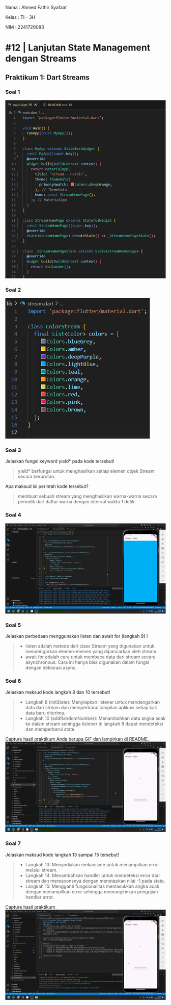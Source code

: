 Nama    : Ahmed Fathir Syafaat

Kelas   : TI - 3H

NIM     : 2241720083

# #12 | Lanjutan State Management dengan Streams

## Praktikum 1: Dart Streams
### Soal 1
![alt text](assets/images/soal1.png)

### Soal 2
![alt text](assets/images/soal2.png)

### Soal 3
Jelaskan fungsi keyword yield* pada kode tersebut!
> yield* berfungsi untuk menghasilkan setiap elemen objek Stream secara berurutan.

Apa maksud isi perintah kode tersebut?
> membuat sebuah stream yang menghasilkan warna-warna secara periodik dari daftar warna dengan interval waktu 1 detik.

### Soal 4
![alt text](assets/images/soal4.gif)

### Soal 5
Jelaskan perbedaan menggunakan listen dan await for (langkah 9) !
> - listen adalah metode dari class Stream yang digunakan untuk mendengarkan elemen-elemen yang dipancarkan oleh stream.
> - await for adalah cara untuk membaca data dari stream secara asynchronous. Cara ini hanya bisa digunakan dalam fungsi dengan deklarasi async.

### Soal 6
Jelaskan maksud kode langkah 8 dan 10 tersebut!
> - Langkah 8 (initState): Menyiapkan listener untuk mendengarkan data dari stream dan memperbarui tampilan aplikasi setiap kali data baru diterima.
> - Langkah 10 (addRandomNumber): Menambahkan data angka acak ke dalam stream sehingga listener di langkah 8 dapat mendeteksi dan memperbarui state.

Capture hasil praktikum Anda berupa GIF dan lampirkan di README.
![alt text](assets/images/soal6.gif)

### Soal 7
Jelaskan maksud kode langkah 13 sampai 15 tersebut!
> - Langkah 13: Menyediakan mekanisme untuk menampilkan error melalui stream.
> - Langkah 14: Menambahkan handler untuk mendeteksi error dari stream dan meresponsnya dengan menetapkan nilai -1 pada state.
> - Langkah 15: Mengganti fungsionalitas memasukkan angka acak dengan menampilkan error sehingga memungkinkan pengujian handler error.

Capture hasil praktikum
![alt text](assets/images/soal7.gif)